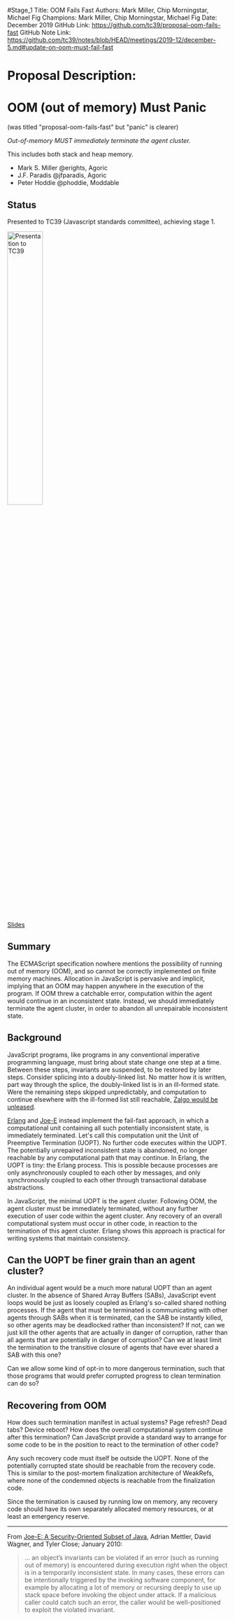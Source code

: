#Stage_1
Title: OOM Fails Fast
Authors: Mark Miller, Chip Morningstar, Michael Fig
Champions: Mark Miller, Chip Morningstar, Michael Fig
Date: December 2019
GitHub Link: https://github.com/tc39/proposal-oom-fails-fast
GitHub Note Link: https://github.com/tc39/notes/blob/HEAD/meetings/2019-12/december-5.md#update-on-oom-must-fail-fast

# Proposal Description:
# OOM (out of memory) Must Panic

(was titled "proposal-oom-fails-fast" but "panic" is clearer)

*Out-of-memory MUST immediately terminate the agent cluster.*

This includes both stack and heap memory.

   * Mark S. Miller @erights, Agoric
   * J.F. Paradis @jfparadis, Agoric
   * Peter Hoddie @phoddie, Moddable

## Status

Presented to TC39 (Javascript standards committee), achieving stage 1.

[<img src="oom-miniplayer.png" alt="Presentation to TC39" width="40%">](https://www.youtube.com/watch?v=wNM2B4GFf3s&list=PLzDw4TTug5O0ywHrOz4VevVTYr6Kj_KtW)

[Slides](https://github.com/tc39/agendas/blob/master/2019/10.oom-fails-fast-as-recorded.pdf)

## Summary

The ECMAScript specification nowhere mentions the possibility of running out of memory (OOM), and so cannot be correctly implemented on finite memory machines. Allocation in JavaScript is pervasive and implicit, implying that an OOM may happen anywhere in the execution of the program. If OOM threw a catchable error, computation within the agent would continue in an inconsistent state. Instead, we should immediately terminate the agent cluster, in order to abandon all unrepairable inconsistent state.

## Background

JavaScript programs, like programs in any conventional imperative programming language, must bring about state change one step at a time. Between these steps, invariants are suspended, to be restored by later steps. Consider splicing into a doubly-linked list. No matter how it is written, part way through the splice, the doubly-linked list is in an ill-formed state. Were the remaining steps skipped unpredictably, and computation to continue elsewhere with the ill-formed list still reachable, [Zalgo would be unleased](https://blog.izs.me/2013/08/designing-apis-for-asynchrony).

[Erlang](http://erlang.org/download/armstrong_thesis_2003.pdf) and [Joe-E](https://people.eecs.berkeley.edu/~daw/papers/joe-e-ndss10.pdf) instead implement the fail-fast approach, in which a computational unit containing all such potentially inconsistent state, is immediately terminated. Let's call this computation unit the Unit of Preemptive Termination (UOPT). No further code executes within the UOPT. The potentially unrepaired inconsistent state is abandoned, no longer reachable by any computational path that may continue. In Erlang, the UOPT is tiny: the Erlang process. This is possible because processes are only asynchronously coupled to each other by messages, and only synchronously coupled to each other through transactional database abstractions.

In JavaScript, the minimal UOPT is the agent cluster. Following OOM, the agent cluster must be immediately terminated, without any further execution of user code within the agent cluster. Any recovery of an overall computational system must occur in other code, in reaction to the termination of this agent cluster. Erlang shows this approach is practical for writing systems that maintain consistency.

## Can the UOPT be finer grain than an agent cluster?

An individual agent would be a much more natural UOPT than an agent cluster. In the absence of Shared Array Buffers (SABs), JavaScript event loops would be just as loosely coupled as Erlang's so-called shared nothing processes. If the agent that must be terminated is communicating with other agents through SABs when it is terminated, can the SAB be instantly killed, so other agents may be deadlocked rather than inconsistent? If not, can we just kill the other agents that are actually in danger of corruption, rather than all agents that are potentially in danger of corruption? Can we at least limit the termination to the transitive closure of agents that have ever shared a SAB with this one?

Can we allow some kind of opt-in to more dangerous termination, such that those programs that would prefer corrupted progress to clean termination can do so?


## Recovering from OOM

How does such termination manifest in actual systems? Page refresh? Dead tabs? Device reboot? How does the overall computational system continue after this termination? Can JavaScript provide a standard way to arrange for some code to be in the position to react to the termination of other code?

Any such recovery code must itself be outside the UOPT. None of the potentially corrupted state should be reachable from the recovery code. This is similar to the post-mortem finalization architecture of WeakRefs, where none of the condemned objects is reachable from the finalization code.

Since the termination is caused by running low on memory, any recovery code should have its own separately allocated memory resources, or at least an emergency reserve.

----

From  [Joe-E: A Security-Oriented Subset of Java](https://people.eecs.berkeley.edu/~daw/papers/joe-e-ndss10.pdf), Adrian Mettler, David Wagner, and Tyler Close; January 2010:

> ... an object’s invariants can be violated if an error (such as running out of memory) is encountered during execution right when the object is in a temporarily inconsistent state. In many cases, these errors can be intentionally triggered by the invoking software component, for example by allocating a lot of memory or recursing deeply to use up stack space before invoking the object under attack. If a malicious caller could catch such an error, the caller would be
well-positioned to exploit the violated invariant.
